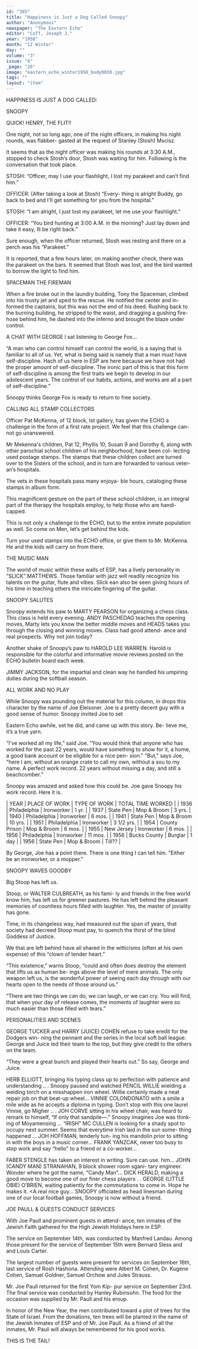 ```yaml
---
id: "385"
title: "Happiness is Just a Dog Called Snoopy"
author: "Anonymous"
newspaper: "The Eastern Echo"
editor: "Cuff, Joseph J."
year: "1958"
month: "12 Winter"
day: ""
volume: "3"
issue: "4"
_page: "26"
image: "eastern_echo_winter1958_body0030.jpg"
tags: ""
layout: "item"
---
```

HAPPINESS IS JUST A DOG CALLED:

SNOOPY

QUICK! HENRY, THE FLIT!!

One night, not so long ago, one of the night
officers, in making his night rounds, was flabber-
gasted at the request of Stanley (Stosh) Mscisz.

It seems that as the night officer was making
his rounds at 3:30 A.M., stopped to check Stosh’s
door, Stosh was waiting for him. Following is the
conversation that took place.

STOSH: “Officer, may I use your flashlight, I lost
my parakeet and can’t find him.”

OFFICER: (After taking a look at Stosh) “Every-
thing is alright Buddy, go back to bed and I'll get
something for you from the hospital.”

STOSH: “I am alright, I just lost my parakeet, let
me use your flashlight.”

OFFICER: “You bird hunting at 3:00 A.M. in the
morning? Just lay down and take it easy, Ill be
right back.”

Sure enough, when the officer returned, Stosh
was resting and there on a perch was his “Parakeet.”

It is reported, that a few hours later, on making
another check, there was the parakeet on the bars.
It seemed that Stosh was lost, and the bird wanted
to borrow the light to find him.

SPACEMAN THE FIREMAN

When a fire broke out in the laundry building,
Tony the Spaceman, climbed into his trusty jet and
sped to the rescue. He notified the center and in-
formed the captains, but this was not the end of
his deed. Rushing back to the burning building, he
stripped to the waist, and dragging a gushing fire-
hose behind him, he dashed into the inferno and
brought the blaze under control.

A CHAT WITH GEORGE
I sat listening to George Fox...

“A man who can control himself can control
the world, is a saying that is familiar to all of us.
Yet, what is being said is namely that a man must
have self-discipline. Hach of us here in ESP are
here because we have not had the proper amount
of self-discipline. The ironic part of this is that
this form of self-discipline is among the first traits
we begin to develop in our adolescent years. The
control of our habits, actions, and works are all a
part of self-discipline.”

Snoopy thinks George Fox is ready to return to
free society.

CALLING ALL STAMP COLLECTORS

Officer Pat McKenna, of 12 block, Ist gallery,
has given the ECHO a challenge in the form of a
first rate project. We feel that this challenge can-
not go unanswered.

Mr Mekenna's children, Pat 12, Phyllis 10,
Susan 9 and Dorothy 6, along with other parochial
school children of his neighborhood, have been col-
lecting used postage stamps. The stamps that these
children collect are turned over to the Sisters of the
school, and in turn are forwarded to various veter-
an’s hospitals.

The vets in these hospitals pass many enjoya-
ble hours, cataloging these stamps in album form.

This magnificent gesture on the part of these
school children, is an integral part of the therapy
the hospitals employ, to help those who are handi-
capped.

This is not only a challenge to the ECHO, but
to the entire inmate population as well. So come
on Men, let‘s get behind the kids.

Turn your used stamps into the ECHO office,
or give them to Mr. McKenna. He and the kids will
carry on from there.

THE MUSIC MAN

The world of music within these walls of ESP,
has a lively personality in “SLICK” MATTHEWS.
Those familiar with jazz will readily recognize his
talents on the guitar, flute and vibes. Slick ean also
be seen giving hours of his time in teaching others
the intricate fingering of the guitar.

SNOOPY SALUTES

Snoopy extends his paw to MARTY PEARSON
for organizing a chess class. This class is held
every evening. ANDY PASCHEDAG teaches the
opening moves, Marty lets you know the better
middle moves and HEADS takes you through the
closing and winning moves. Class had good attend-
ance and real prospects. Why not join today?

Another shake of Snoopy’s paw to HAROLD
LEE WARREN. Harold is responsible for the
colorful and informative movie reviews posted on
the ECHO bulletin board each week.

JIMMY JACKSON, for the impartial and clean
way he handled his umpiring duties during the
softball season.

ALL WORK AND NO PLAY

While Snoopy was pounding out the material
for this column, in drops this character by the name
of Joe Eleissner. Joe is a pretty decent guy with
a good sense of humor. Snoopy invited Joe to set

Eastern Echo awhile, set he did, and came up with this story. Be-
lieve me, it’s a true yarn.

“I've worked all my life,” said Joe. “You would
think that anyone who has worked for the past 22
years, would have something to show for it, a home,
a good bank account or be eligible for a nice pen-
sion." "But," says Joe, "here I am, without an
orange crate to call my own, without a sou to my
name. A perfect work record. 22 years without
missing a day, and still a beachcomber.”

Snoopy was amazed and asked how this could
be. Joe gave Snoopy his work record. Here it is.

| YEAR | PLACE OF WORK | TYPE OF WORK | TOTAL TIME WORKED |
| 1936 | Philadelphia  | Ironworker   | 1 yr.             |
| 1937 | State Pen     | Mop & Broom  | 3 yrs.            |
| 1940 | Philadelphia  | Ironworker   | 6 mos.            |
| 1941 | State Pen     | Mop & Broom  | 10 yrs.           |
| 1951 | Philadelphia  | Ironworker   | 3 1/2 yrs.        |
| 1954 | County Prison | Mop & Broom  | 6 mos.            |
| 1955 | New Jersey    | Ironworker   | 6 mos.            |
| 1956 | Philadelphia  | Ironworker   | 11 mos.           |
| 1956 | Bucks County  | Burglar      | 1 day             |
| 1956 | State Pen     | Mop & Broom  | Till??            |

By George, Joe has a point there. There is one
thing I can tell him. “Either be an ironworker, or
a mopper.”

SNOOPY WAVES GOODBY

Big Stoop has left us.

Stoop, or WALTER CULBREATH, as his fami-
ly and friends in the free world know him, has left
us for greener pastures. He has left behind the
pleasant memories of countless hours filled with
laughter. Yes, the master of joviality has gone.

Time, in its changeless way, had measured out the
span of years, that society had decreed Stoop must
pay, to quench the thirst of the blind Goddess of
Justice.

We that are left behind have all shared in the
witticisms (often at his own expense) of this “clown
of tender heart.”

“This existence," warns Stoop, “could and often
does destroy the element that lifts us as human be-
ings above the level of mere animals. The only
weapon left us, is the wonderful power of seeing
each day through with our hearts open to the needs
of those around us.”

“There are two things we can do, we can laugh,
or we can cry. You will find, that when your day
of release comes, the moments of laughter were so
much easier than those filled with tears.”

PERSONALITIES AND SCENES

GEORGE TUCKER and HARRY (JUICE)
COHEN refuse to take eredit for the Dodgers win-
ning the pennant and the series in the local soft
ball league. George and Juice led their team to the
top, but they give credit to the others on the team.

“They were a great bunch and played their hearts
out.” So say, George and Juice.

HERB ELLIOTT, bringing his typing class up
to perfection with patience and understanding .. .
Snoopy paused and watched PENCIL WILLIE
wielding a welding torch on a misshappen iron
wheel. Willie certainly made a neat repair job on
that beat-up wheel... VINNIE COLONDONATO
with a smile a mile wide as he accepts a diploma in
typing. Don’t stop with this one laurel Vinnie,
go Migher .. . JOH CORVE sitting in his wheel
chair, was heard to remark to himself, “If only
that sandpile—.” Snoopy imagines Joe was think-
ing of Moyamensing ... “IRISH” MC CULLEN
is looking for a shady spot to occupy next summer.
Seems that everytime Irish laid in the sun some-
thing happened ... JOH HOFFMAN, tenderly tun-
ing his mandolin prior to sitting in with the boys
in a music corner... FRANK YANZCAK, never too
busy to stop work and say “hello” to a friend or a
co-worker...

FABER STENGLE has taken an interest in
writing. Sure can use. him... JOHN (CANDY
MAN) STRANAHAN, 9 block shower room sgani-
tary engineer. Wonder where he got the name,
“Candy Man”... DICK HERALD, making a good
move to become one of our finer chess players . .
GEORGE (LITTLE OBIE) O’BRIEN, waiting
patiently for the commutations to come in. Hope
he makes it. <A real nice guy... SNOOPY officiated
as head linesman during one of our local football
games, Snoopy is now without a friend.

JOE PAULL & GUESTS CONDUCT SERVICES

With Joe Paull and prominent guests in attend-
ance, ten inmates of the Jewish Faith gathered for
the High Jewish Holidays here in ESP.

The service on September 14th, was conducted
by Manfred Landau. Among those present for the
service of September 15th were Bernard Sless and
and Louis Carter.

The largest number of guests were present for
services on September 16th, last service of Rosh
Hashona. Attending were Albert M. Cohen, Dr.
Kugene Cohen, Samuel Goldner, Samuel Orchow
and Jules Strauss.

Mr. Joe Paull returned for the first Yom Kip-
pur service on September 23rd. The final service
was conducted by Hanley Rubinsohn. The food for
the occasion was supplied by Mr. Paull and his
eroup.

In honor of the New Year, the men contributed
toward a plot of trees for the State of Israel. From
the donations, ten trees will be planted in the name
of the Jewish Inmates of ESP and of Mr. Joe Paull.
As a friend of all the inmates, Mr. Paull will always
be remembered for his good works.

THIS IS THE TAIL!
